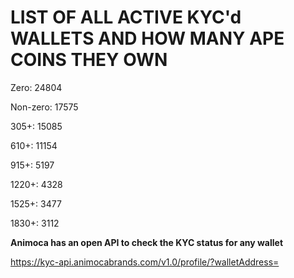 # LIST OF ALL ACTIVE KYC'd WALLETS AND HOW MANY APE COINS THEY OWN

Zero: 24804

Non-zero: 17575

305+: 15085

610+: 11154

915+: 5197

1220+: 4328

1525+: 3477

1830+: 3112

**Animoca has an open API to check the KYC status for any wallet**

https://kyc-api.animocabrands.com/v1.0/profile/?walletAddress=